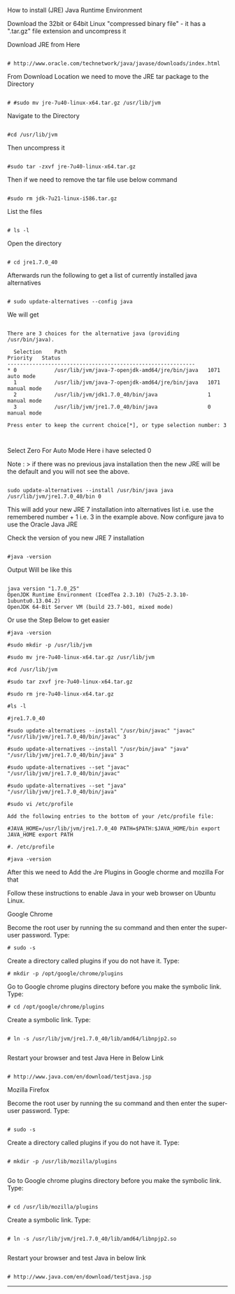 How to install (JRE) Java Runtime Environment 


Download the 32bit or 64bit Linux "compressed binary file" - it has a ".tar.gz" file extension and uncompress it


Download JRE from Here 

```

# http://www.oracle.com/technetwork/java/javase/downloads/index.html

```


From Download Location we need to move the JRE tar package to the Directory 


```

# #sudo mv jre-7u40-linux-x64.tar.gz /usr/lib/jvm 

```

Navigate to the Directory 


```

#cd /usr/lib/jvm

```


Then uncompress it 


```

#sudo tar -zxvf jre-7u40-linux-x64.tar.gz

```


Then if we need to remove the tar file use below command 


```

#sudo rm jdk-7u21-linux-i586.tar.gz

```

List the files 


```

# ls -l

```


Open the directory 


```

# cd jre1.7.0_40

```


Afterwards run the following to get a list of currently installed java alternatives



```

# sudo update-alternatives --config java

```

We will get   



```

There are 3 choices for the alternative java (providing /usr/bin/java).

  Selection    Path                                            Priority   Status
------------------------------------------------------------
* 0            /usr/lib/jvm/java-7-openjdk-amd64/jre/bin/java   1071      auto mode
  1            /usr/lib/jvm/java-7-openjdk-amd64/jre/bin/java   1071      manual mode
  2            /usr/lib/jvm/jdk1.7.0_40/bin/java                1         manual mode
  3            /usr/lib/jvm/jre1.7.0_40/bin/java                0         manual mode

Press enter to keep the current choice[*], or type selection number: 3



```

Select Zero For Auto Mode 
Here i have selected 0 


Note : > if there was no previous java installation then the new JRE will be the default and you will not see the above.


```

sudo update-alternatives --install /usr/bin/java java /usr/lib/jvm/jre1.7.0_40/bin 0

```


This will add your new JRE 7 installation into alternatives list i.e. use the remembered number + 1 i.e. 3 in the example above. Now configure java to use the Oracle Java JRE


Check the version of you new JRE 7 installation


```

#java -version

```

Output Will be like this 


```

java version "1.7.0_25"
OpenJDK Runtime Environment (IcedTea 2.3.10) (7u25-2.3.10-1ubuntu0.13.04.2)
OpenJDK 64-Bit Server VM (build 23.7-b01, mixed mode)

```



Or use the Step Below to get easier 



```
#java -version

#sudo mkdir -p /usr/lib/jvm

#sudo mv jre-7u40-linux-x64.tar.gz /usr/lib/jvm

#cd /usr/lib/jvm

#sudo tar zxvf jre-7u40-linux-x64.tar.gz

#sudo rm jre-7u40-linux-x64.tar.gz

#ls -l

#jre1.7.0_40

#sudo update-alternatives --install "/usr/bin/javac" "javac" "/usr/lib/jvm/jre1.7.0_40/bin/javac" 3

#sudo update-alternatives --install "/usr/bin/java" "java" "/usr/lib/jvm/jre1.7.0_40/bin/java" 3

#sudo update-alternatives --set "javac" "/usr/lib/jvm/jre1.7.0_40/bin/javac"

#sudo update-alternatives --set "java" "/usr/lib/jvm/jre1.7.0_40/bin/java"

#sudo vi /etc/profile

Add the following entries to the bottom of your /etc/profile file:

#JAVA_HOME=/usr/lib/jvm/jre1.7.0_40 PATH=$PATH:$JAVA_HOME/bin export JAVA_HOME export PATH

#. /etc/profile

#java -version

```


After this we need to Add the Jre Plugins in Google chorme and mozilla For that 


Follow these instructions to enable Java in your web browser on Ubuntu Linux.

Google Chrome

Become the root user by running the su command and then enter the super-user password. Type: 


```
# sudo -s

```
Create a directory called plugins if you do not have it. Type: 


```
# mkdir -p /opt/google/chrome/plugins

```

Go to Google chrome plugins directory before you make the symbolic link. Type: 


```
# cd /opt/google/chrome/plugins

```

Create a symbolic link. Type: 


```

# ln -s /usr/lib/jvm/jre1.7.0_40/lib/amd64/libnpjp2.so


```


Restart your browser and test Java Here in Below Link 


```

# http://www.java.com/en/download/testjava.jsp

```


Mozilla Firefox

Become the root user by running the su command and then enter the super-user password. Type:


```
 
# sudo -s

```


Create a directory called plugins if you do not have it. Type: 


```

# mkdir -p /usr/lib/mozilla/plugins


```

Go to Google chrome plugins directory before you make the symbolic link. Type: 


```

# cd /usr/lib/mozilla/plugins

```

Create a symbolic link. Type: 


```

# ln -s /usr/lib/jvm/jre1.7.0_40/lib/amd64/libnpjp2.so


```


Restart your browser and test Java in below link


```

# http://www.java.com/en/download/testjava.jsp

```



***
